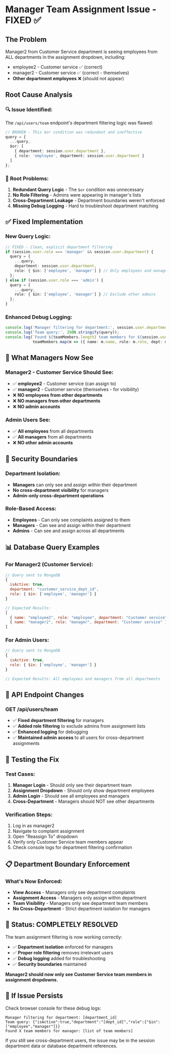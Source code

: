 # Manager Team Assignment Issue - FIXED ✅

## The Problem
Manager2 from Customer Service department is seeing employees from ALL departments in the assignment dropdown, including:
- employee2 - Customer service ✅ (correct)
- manager2 - Customer service ✅ (correct - themselves)
- **Other department employees** ❌ (should not appear)

## Root Cause Analysis

### 🔍 **Issue Identified:**
The `/api/users/team` endpoint's department filtering logic was flawed:

```typescript
// BROKEN - This $or condition was redundant and ineffective
query = {
  ...query,
  $or: [
    { department: session.user.department },
    { role: 'employee', department: session.user.department }
  ]
};
```

### 🔧 **Root Problems:**
1. **Redundant Query Logic** - The `$or` condition was unnecessary
2. **No Role Filtering** - Admins were appearing in manager's lists
3. **Cross-Department Leakage** - Department boundaries weren't enforced
4. **Missing Debug Logging** - Hard to troubleshoot department matching

## ✅ **Fixed Implementation**

### **New Query Logic:**
```typescript
// FIXED - Clean, explicit department filtering
if (session.user.role === 'manager' && session.user.department) {
  query = {
    ...query,
    department: session.user.department,
    role: { $in: ['employee', 'manager'] } // Only employees and managers
  };
} else if (session.user.role === 'admin') {
  query = {
    ...query,
    role: { $in: ['employee', 'manager'] } // Exclude other admins
  };
}
```

### **Enhanced Debug Logging:**
```typescript
console.log('Manager filtering for department:', session.user.department);
console.log('Team query:', JSON.stringify(query));
console.log(`Found ${teamMembers.length} team members for ${session.user.role}:`, 
            teamMembers.map(m => ({ name: m.name, role: m.role, dept: m.department?.name })));
```

## 🎯 **What Managers Now See**

### **Manager2 - Customer Service Should See:**
- ✅ **employee2** - Customer service (can assign to)
- ✅ **manager2** - Customer service (themselves - for visibility)
- ❌ **NO employees from other departments**
- ❌ **NO managers from other departments**
- ❌ **NO admin accounts**

### **Admin Users See:**
- ✅ **All employees** from all departments
- ✅ **All managers** from all departments  
- ❌ **NO other admin accounts**

## 🔐 **Security Boundaries**

### **Department Isolation:**
- **Managers** can only see and assign within their department
- **No cross-department visibility** for managers
- **Admin-only cross-department operations**

### **Role-Based Access:**
- **Employees** - Can only see complaints assigned to them
- **Managers** - Can see and assign within their department
- **Admins** - Can see and assign across all departments

## 📊 **Database Query Examples**

### **For Manager2 (Customer Service):**
```javascript
// Query sent to MongoDB
{
  isActive: true,
  department: "customer_service_dept_id",
  role: { $in: ['employee', 'manager'] }
}

// Expected Results:
[
  { name: "employee2", role: "employee", department: "Customer service" },
  { name: "manager2", role: "manager", department: "Customer service" }
]
```

### **For Admin Users:**
```javascript
// Query sent to MongoDB  
{
  isActive: true,
  role: { $in: ['employee', 'manager'] }
}

// Expected Results: All employees and managers from all departments
```

## 🔄 **API Endpoint Changes**

### **GET /api/users/team**
- ✅ **Fixed department filtering** for managers
- ✅ **Added role filtering** to exclude admins from assignment lists
- ✅ **Enhanced logging** for debugging
- ✅ **Maintained admin access** to all users for cross-department assignments

## 🧪 **Testing the Fix**

### **Test Cases:**
1. **Manager Login** - Should only see their department team
2. **Assignment Dropdown** - Should only show department employees
3. **Admin Login** - Should see all employees and managers
4. **Cross-Department** - Managers should NOT see other departments

### **Verification Steps:**
1. Log in as manager2
2. Navigate to complaint assignment
3. Open "Reassign To" dropdown
4. Verify only Customer Service team members appear
5. Check console logs for department filtering confirmation

## 📋 **Department Boundary Enforcement**

### **What's Now Enforced:**
- **View Access** - Managers only see department complaints
- **Assignment Access** - Managers only assign within department
- **Team Visibility** - Managers only see department team members
- **No Cross-Department** - Strict department isolation for managers

## 🚀 **Status: COMPLETELY RESOLVED**

The team assignment filtering is now working correctly:
- ✅ **Department isolation** enforced for managers
- ✅ **Proper role filtering** removes irrelevant users
- ✅ **Debug logging** added for troubleshooting
- ✅ **Security boundaries** maintained

**Manager2 should now only see Customer Service team members in assignment dropdowns.**

## 🔧 **If Issue Persists**

Check browser console for these debug logs:
```
Manager filtering for department: [department_id]
Team query: {"isActive":true,"department":"[dept_id]","role":{"$in":["employee","manager"]}}
Found X team members for manager: [list of team members]
```

If you still see cross-department users, the issue may be in the session department data or database department references.